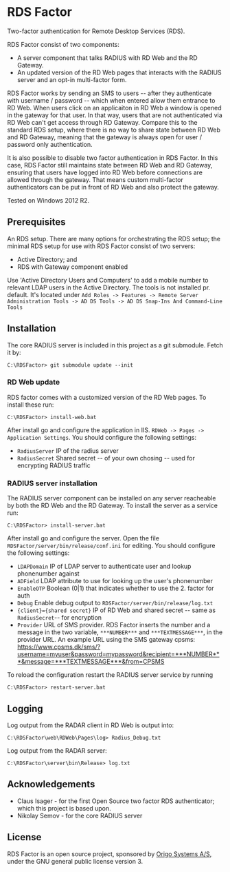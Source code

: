 # RDS Factor

Two-factor authentication for Remote Desktop Services (RDS).

RDS Factor consist of two components:
* A server component that talks RADIUS with RD Web and the RD Gateway.
* An updated version of the RD Web pages that interacts with the RADIUS server and an opt-in multi-factor form.

RDS Factor works by sending an SMS to users -- after they authenticate with username / password -- which when entered allow them entrance to RD Web. When users click on an applicaiton in RD Web a window is opened in the gateway for that user. In that way, users that are not authenticated via RD Web can't get access through RD Gateway. Compare this to the standard RDS setup, where there is no way to share state between RD Web and RD Gateway, meaning that the gateway is always open for user / password only authentication.

It is also possible to disable two factor authentication in RDS Factor. In this case, RDS Factor still maintains state between RD Web and RD Gateway, ensuring that users have logged into RD Web before connections are allowed through the gateway. That means custom multi-factor authenticators can be put in front of RD Web and also protect the gateway.

Tested on Windows 2012 R2.

## Prerequisites

An RDS setup. There are many options for orchestrating the RDS setup; the minimal RDS setup for use with RDS Factor consist of two servers: 
* Active Directory; and
* RDS with Gateway component enabled

Use 'Active Directory Users and Computers' to add a mobile number to relevant LDAP users in the Active Directory. The tools is not installed pr. default. It's located under `Add Roles -> Features -> Remote Server Administration Tools -> AD DS Tools -> AD DS Snap-Ins And Command-Line Tools`

## Installation

The core RADIUS server is included in this project as a git submodule. Fetch it by:

```
C:\RDSFactor> git submodule update --init
```

### RD Web update
RDS factor comes with a customized version of the RD Web pages. To install these run:

```
C:\RDSFactor> install-web.bat
```

After install go and configure the application in IIS. `RDWeb -> Pages -> Application Settings`. You should configure the following settings:
* `RadiusServer` IP of the radius server
* `RadiusSecret` Shared secret -- of your own chosing -- used for encrypting RADIUS traffic

### RADIUS server installation

The RADIUS server component can be installed on any server reacheable by both the RD Web and the RD Gateway. To install the server as a service run:

```
C:\RDSFactor> install-server.bat
```

After install go and configure the server. Open the file `RDSFactor/server/bin/release/conf.ini` for editing. You should configure the following settings:
* `LDAPDomain` IP of LDAP server to authenticate user and lookup phonenumber against 
* `ADField` LDAP attribute to use for looking up the user's phonenumber
* `EnableOTP` Boolean (0|1) that indicates whether to use the 2. factor for auth
* `Debug` Enable debug output to  `RDSFactor/server/bin/release/log.txt`
* `{client}={shared secret}` IP of RD Web and shared secret -- same as `RadiusSecret`-- for encryption
* `Provider` URL of SMS provider. RDS Factor inserts the number and a message in the two variable, `***NUMBER***` and `***TEXTMESSAGE***`, in the provider URL. An example URL using the SMS gateway cpsms: https://www.cpsms.dk/sms/?username=myuser&password=mypassword&recipient=***NUMBER***&message=***TEXTMESSAGE***&from=CPSMS

To reload the configuration restart the RADIUS server service by running
```
C:\RDSFactor> restart-server.bat
```

## Logging

Log output from the RADAR client in RD Web is output into:
```
C:\RDSFactor\web\RDWeb\Pages\log> Radius_Debug.txt
```

Log output from the RADAR server:
```
C:\RDSFactor\server\bin\Release> log.txt
```

## Acknowledgements

* Claus Isager - for the first Open Source two factor RDS authenticator; which this project is based upon.
* Nikolay Semov - for the core RADIUS server 

## License

RDS Factor is an open source project, sponsored by [Origo Systems A/S](https://origo.io), under the GNU general public license version 3.
